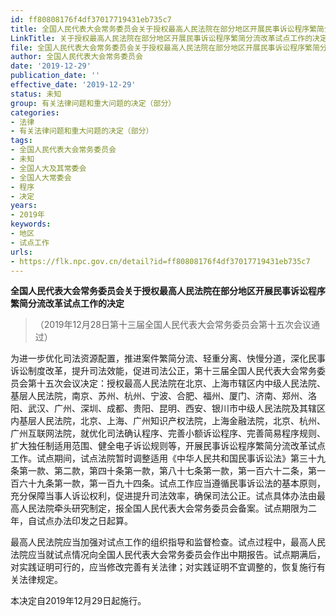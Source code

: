 ```yaml
---
id: ff80808176f4df37017719431eb735c7
title: 全国人民代表大会常务委员会关于授权最高人民法院在部分地区开展民事诉讼程序繁简分流改革试点工作的决定
LinkTitle: 关于授权最高人民法院在部分地区开展民事诉讼程序繁简分流改革试点工作的决定（2019）
file: 全国人民代表大会常务委员会关于授权最高人民法院在部分地区开展民事诉讼程序繁简分流改革试点工作的决定_ff80808176f4df37017719431eb735c7.docx
author: 全国人民代表大会常务委员会
date: '2019-12-29'
publication_date: ''
effective_date: '2019-12-29'
status: 未知
group: 有关法律问题和重大问题的决定（部分）
categories:
- 法律
- 有关法律问题和重大问题的决定（部分）
tags:
- 全国人民代表大会常务委员会
- 未知
- 全国人大及其常委会
- 全国人大常委会
- 程序
- 决定
years:
- 2019年
keywords:
- 地区
- 试点工作
urls:
- https://flk.npc.gov.cn/detail?id=ff80808176f4df37017719431eb735c7
---
```


**全国人民代表大会常务委员会关于授权最高人民法院在部分地区开展民事诉讼程序繁简分流改革试点工作的决定**

> （2019年12月28日第十三届全国人民代表大会常务委员会第十五次会议通过）

为进一步优化司法资源配置，推进案件繁简分流、轻重分离、快慢分道，深化民事诉讼制度改革，提升司法效能，促进司法公正，第十三届全国人民代表大会常务委员会第十五次会议决定：授权最高人民法院在北京、上海市辖区内中级人民法院、基层人民法院，南京、苏州、杭州、宁波、合肥、福州、厦门、济南、郑州、洛阳、武汉、广州、深圳、成都、贵阳、昆明、西安、银川市中级人民法院及其辖区内基层人民法院，北京、上海、广州知识产权法院，上海金融法院，北京、杭州、广州互联网法院，就优化司法确认程序、完善小额诉讼程序、完善简易程序规则、扩大独任制适用范围、健全电子诉讼规则等，开展民事诉讼程序繁简分流改革试点工作。试点期间，试点法院暂时调整适用《中华人民共和国民事诉讼法》第三十九条第一款、第二款，第四十条第一款，第八十七条第一款，第一百六十二条，第一百六十九条第一款，第一百九十四条。试点工作应当遵循民事诉讼法的基本原则，充分保障当事人诉讼权利，促进提升司法效率，确保司法公正。试点具体办法由最高人民法院牵头研究制定，报全国人民代表大会常务委员会备案。试点期限为二年，自试点办法印发之日起算。

最高人民法院应当加强对试点工作的组织指导和监督检查。试点过程中，最高人民法院应当就试点情况向全国人民代表大会常务委员会作出中期报告。试点期满后，对实践证明可行的，应当修改完善有关法律；对实践证明不宜调整的，恢复施行有关法律规定。

本决定自2019年12月29日起施行。
